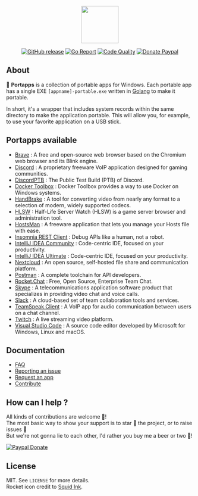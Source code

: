 <p align="center"><a href="https://portapps.github.io" target="_blank"><img width="100" src="https://github.com/portapps/portapps/blob/master/res/portapps.png"></a></p>

<p align="center">
  <a href="https://github.com/portapps/portapps/releases/latest"><img src="https://img.shields.io/github/release/portapps/portapps.svg?style=flat-square" alt="GitHub release"></a>
  <a href="https://goreportcard.com/report/github.com/portapps/portapps"><img src="https://goreportcard.com/badge/github.com/portapps/portapps?style=flat-square" alt="Go Report"></a>
  <a href="https://www.codacy.com/app/portapps/portapps"><img src="https://img.shields.io/codacy/grade/01eb6a7ceb8e46e8ab90d2d74ecdad01.svg?style=flat-square" alt="Code Quality"></a>
  <a href="https://www.paypal.com/cgi-bin/webscr?cmd=_s-xclick&hosted_button_id=WQD7AQGPDEPSG"><img src="https://img.shields.io/badge/donate-paypal-7057ff.svg?style=flat-square" alt="Donate Paypal"></a>
</p>

## About

🚀 **Portapps** is a collection of portable apps for Windows. Each portable app has a single EXE `[appname]-portable.exe` written in [Golang](https://golang.org/) to make it portable.<br />

In short, it's a wrapper that includes system records within the same directory to make the application portable. This will allow you, for example, to use your favorite application on a USB stick.

## Portapps available

* [Brave](https://portapps.github.io/app/brave-portable) : A free and open-source web browser based on the Chromium web browser and its Blink engine.
* [Discord](https://portapps.github.io/app/discord-portable) : A proprietary freeware VoIP application designed for gaming communities.
* [DiscordPTB](https://portapps.github.io/app/discord-ptb-portable) : The Public Test Build (PTB) of Discord.
* [Docker Toolbox](https://portapps.github.io/app/docker-toolbox-portable) : Docker Toolbox provides a way to use Docker on Windows systems.
* [HandBrake](https://portapps.github.io/app/handbrake-portable) : A tool for converting video from nearly any format to a selection of modern, widely supported codecs.
* [HLSW](https://portapps.github.io/app/hlsw-portable) : Half-Life Server Watch (HLSW) is a game server browser and administration tool.
* [HostsMan](https://portapps.github.io/app/hostsman-portable) : A freeware application that lets you manage your Hosts file with ease.
* [Insomnia REST Client](https://portapps.github.io/app/insomnia-portable) : Debug APIs like a human, not a robot.
* [IntelliJ IDEA Community](https://portapps.github.io/app/intellij-idea-community-portable) : Code-centric IDE, focused on your productivity.
* [IntelliJ IDEA Ultimate](https://portapps.github.io/app/intellij-idea-ultimate-portable) : Code-centric IDE, focused on your productivity.
* [Nextcloud](https://portapps.github.io/app/nextcloud-portable) : An open source, self-hosted file share and communication platform.
* [Postman](https://portapps.github.io/app/postman-portable) : A complete toolchain for API developers.
* [Rocket.Chat](https://portapps.github.io/app/rocketchat-portable) : Free, Open Source, Enterprise Team Chat.
* [Skype](https://portapps.github.io/app/skype-portable) : A telecommunications application software product that specializes in providing video chat and voice calls.
* [Slack](https://portapps.github.io/app/slack-portable) : A cloud-based set of team collaboration tools and services.
* [TeamSpeak Client](https://portapps.github.io/app/teamspeak-client-portable) : A VoIP app for audio communication between users on a chat channel.
* [Twitch](https://portapps.github.io/app/twitch-portable) : A live streaming video platform.
* [Visual Studio Code](https://portapps.github.io/app/vscode-portable) : A source code editor developed by Microsoft for Windows, Linux and macOS.

## Documentation

* [FAQ](https://portapps.github.io/doc/faq/)
* [Reporting an issue](https://portapps.github.io/doc/reporting-issue/)
* [Request an app](https://portapps.github.io/doc/request-app/)
* [Contribute](https://portapps.github.io/doc/contribute/)

## How can I help ?

All kinds of contributions are welcome :raised_hands:!<br />
The most basic way to show your support is to star :star2: the project, or to raise issues :speech_balloon:<br />
But we're not gonna lie to each other, I'd rather you buy me a beer or two :beers:!

[![Paypal Donate](https://portapps.github.io/img/paypal-donate.png)](https://www.paypal.com/cgi-bin/webscr?cmd=_s-xclick&hosted_button_id=WQD7AQGPDEPSG)

## License

MIT. See `LICENSE` for more details.<br />
Rocket icon credit to [Squid Ink](http://thesquid.ink).

